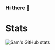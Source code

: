 ### Hi there 👋

<!--
**samgdotson/samgdotson** is a ✨ _special_ ✨ repository because its `README.md` (this file) appears on your GitHub profile.

Here are some ideas to get you started:

- 🔭 I’m currently working on ...
- 🌱 I’m currently learning ...
- 👯 I’m looking to collaborate on ...
- 🤔 I’m looking for help with ...
- 💬 Ask me about ...
- 📫 How to reach me: ...
- 😄 Pronouns: ...
- ⚡ Fun fact: ...
-->
# Stats
![Sam's GitHub stats](https://github-readme-stats.vercel.app/api?username=samgdotson&show_icons=true&theme=github_dark_dimmed)

